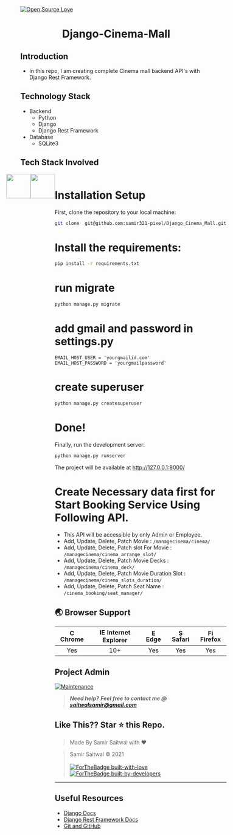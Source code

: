 [![Open Source Love](https://badges.frapsoft.com/os/v1/open-source.svg?v=102)](https://snip-share.herokuapp.com/)&nbsp;


<h1 align="center">Django-Cinema-Mall</h1>


## Introduction
* In this repo, I am creating complete Cinema mall backend API's with Django Rest Framework.

## Technology Stack
* Backend
  * Python
  * Django 
  * Django Rest Framework
* Database
  * SQLite3

## Tech Stack Involved
<div style="display: flex;justify-content: center;">
<img height="64px" width="auto" src="https://image.flaticon.com/icons/svg/919/919852.svg">
 <br/>
<img height="64px" width="auto" src="https://twilio-cms-prod.s3.amazonaws.com/images/django-dark.width-808.png">
  <br/>
<div/>
 
 
# Installation Setup
First, clone the repository to your local machine:

```bash
git clone  git@github.com:samir321-pixel/Django_Cinema_Mall.git
```
# Install the requirements:
```bash
pip install -r requirements.txt
```

# run migrate

```bash
python manage.py migrate
```

# add gmail and password in settings.py
```
EMAIL_HOST_USER = 'yourgmailid.com'
EMAIL_HOST_PASSWORD = 'yourgmailpassword'
```

# create superuser

```bash
python manage.py createsuperuser
```

# Done!

Finally, run the development server:

```bash
python manage.py runserver
```
The project will be available at http://127.0.0.1:8000/


# Create Necessary data first for Start Booking Service Using Following API.
* This API will be accessible by only Admin or Employee.
* Add, Update, Delete, Patch Movie : 
```/managecinema/cinema/```
* Add, Update, Delete, Patch slot For Movie : 
```/managecinema/cinema_arrange_slot/```
* Add, Update, Delete, Patch Movie Decks :
```/managecinema/cinema_deck/```
* Add, Update, Delete, Patch Movie Duration Slot : 
```/managecinema/cinema_slots_duration/```
* Add, Update, Delete, Patch Seat Name : 
```/cinema_booking/seat_manager/```


## 🌏 Browser Support

| <img src="https://user-images.githubusercontent.com/1215767/34348387-a2e64588-ea4d-11e7-8267-a43365103afe.png" alt="Chrome" width="16px" height="16px" /> Chrome | <img src="https://user-images.githubusercontent.com/1215767/34348590-250b3ca2-ea4f-11e7-9efb-da953359321f.png" alt="IE" width="16px" height="16px" /> Internet Explorer | <img src="https://user-images.githubusercontent.com/1215767/34348380-93e77ae8-ea4d-11e7-8696-9a989ddbbbf5.png" alt="Edge" width="16px" height="16px" /> Edge | <img src="https://user-images.githubusercontent.com/1215767/34348394-a981f892-ea4d-11e7-9156-d128d58386b9.png" alt="Safari" width="16px" height="16px" /> Safari | <img src="https://user-images.githubusercontent.com/1215767/34348383-9e7ed492-ea4d-11e7-910c-03b39d52f496.png" alt="Firefox" width="16px" height="16px" /> Firefox |
| :---------: | :---------: | :---------: | :---------: | :---------: |
| Yes | 10+ | Yes | Yes | Yes |



## Project Admin
[![Maintenance](https://img.shields.io/maintenance/yes/2020?color=green&logo=github)](https://github.com/samir321-pixel)

> **_Need help?_** 
> **_Feel free to contact me @ [saitwalsamir@gmail.com](mailto:saitwalsamir@gmail.com?Subject=Library_Project)_**

## Like This?? Star ⭐ this Repo.



> Made By Samir Saitwal with ❤️

> Samir Saitwal &copy; 2021
<br><br>
[![ForTheBadge built-with-love](http://ForTheBadge.com/images/badges/built-with-love.svg)](https://github.com/samir321-pixel)
[![ForTheBadge built-by-developers](http://ForTheBadge.com/images/badges/built-by-developers.svg)](https://github.com/samir321-pixel)




***
## Useful Resources
- [Django Docs](https://docs.djangoproject.com/en/3.0/)
- [Django Rest Framework Docs](https://www.django-rest-framework.org/)
- [Git and GitHub](https://www.digitalocean.com/community/tutorials/how-to-use-git-a-reference-guide)

